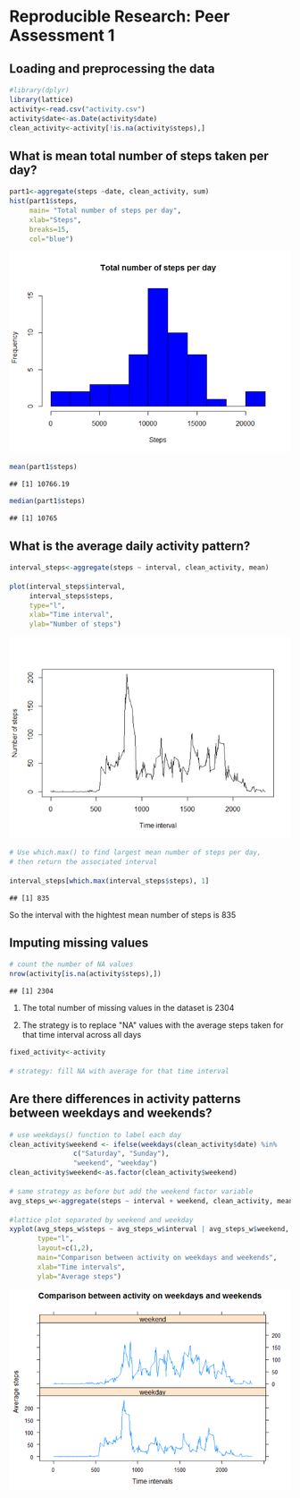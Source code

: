 # Reproducible Research: Peer Assessment 1


## Loading and preprocessing the data

```r
#library(dplyr)
library(lattice)
activity<-read.csv("activity.csv")
activity$date<-as.Date(activity$date)
clean_activity<-activity[!is.na(activity$steps),]
```


## What is mean total number of steps taken per day?

```r
part1<-aggregate(steps ~date, clean_activity, sum)
hist(part1$steps, 
     main= "Total number of steps per day",
     xlab="Steps", 
     breaks=15,
     col="blue")
```

![](./PA1_template_files/figure-html/unnamed-chunk-2-1.png) 

```r
mean(part1$steps)
```

```
## [1] 10766.19
```

```r
median(part1$steps)
```

```
## [1] 10765
```

## What is the average daily activity pattern?


```r
interval_steps<-aggregate(steps ~ interval, clean_activity, mean)

plot(interval_steps$interval,
     interval_steps$steps, 
     type="l", 
     xlab="Time interval", 
     ylab="Number of steps")
```

![](./PA1_template_files/figure-html/unnamed-chunk-3-1.png) 

```r
# Use which.max() to find largest mean number of steps per day,
# then return the associated interval

interval_steps[which.max(interval_steps$steps), 1]
```

```
## [1] 835
```
So the interval with the hightest mean number of steps is 835

## Imputing missing values

```r
# count the number of NA values 
nrow(activity[is.na(activity$steps),])
```

```
## [1] 2304
```
1. The total number of missing values in the dataset is 2304

2. The strategy is to replace "NA" values with the average steps taken for
    that time interval across all days
    

```r
fixed_activity<-activity

# strategy: fill NA with average for that time interval
```

## Are there differences in activity patterns between weekdays and weekends?

```r
# use weekdays() function to label each day
clean_activity$weekend <- ifelse(weekdays(clean_activity$date) %in% 
                c("Saturday", "Sunday"),
                "weekend", "weekday")
clean_activity$weekend<-as.factor(clean_activity$weekend)

# same strategy as before but add the weekend factor variable
avg_steps_w<-aggregate(steps ~ interval + weekend, clean_activity, mean)

#lattice plot separated by weekend and weekday
xyplot(avg_steps_w$steps ~ avg_steps_w$interval | avg_steps_w$weekend, 
       type="l", 
       layout=c(1,2),
       main="Comparison between activity on weekdays and weekends",
       xlab="Time intervals",
       ylab="Average steps")
```

![](./PA1_template_files/figure-html/unnamed-chunk-6-1.png) 
